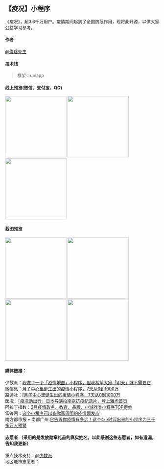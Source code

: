 ## 【疫况】小程序

《疫况》，超3.6千万用户。疫情期间起到了全国防范作用，现将此开源，以供大家公益学习参考。


#### 作者
[@俊瑶先生](https://weibo.com/232246784)   
#### 技术栈

> 框架：uniapp

#### 线上预览(微信、支付宝、QQ)
<div>
<img src="https://files.webhunt.cn/wechat.jpg" width="200" height="auto"/>
<img src="https://files.webhunt.cn/ali.jpg" width="200" height="auto"/>
<img src="https://files.webhunt.cn/qq.png" width="200" height="auto"/>
</div>

#### 截图预览
<div>
<img src="https://files.webhunt.cn/1.jpeg" width="200" height="auto"/>
<img src="https://files.webhunt.cn/5.jpeg" width="200" height="auto"/>
<img src="https://files.webhunt.cn/3.jpeg" width="200" height="auto"/>
<img src="https://files.webhunt.cn/4.jpeg" width="200" height="auto"/>

</div>

#### 媒体链接：

少数派：[我做了一个「疫情地图」小程序，但我希望大家「明天」就不需要它](https://mp.weixin.qq.com/s/FpTfD1uHYcaKGuggUGP0aA)   
微信派：[月子中心里诞生出的疫情小程序，7天从0到1000万](https://mp.weixin.qq.com/s/t08bCstJzMOVgy2Gse3P6w)   
路透社：[[月子中心里诞生出的疫情小程序，7天从0到1000万](https://uk.reuters.com/article/us-china-health-apps/chinese-citizens-turn-to-virus-tracker-apps-to-avoid-infected-neighborhoods-idUKKBN1ZX2IH)   
医况：[「疫况助出行」日本导演拍南京抗疫纪录片，登上雅虎首页](https://mp.weixin.qq.com/s/Eqj2xaZOvGnpTCwA5eZlqw)   
阿拉丁指数：[2月疫情政务、教育、品牌、小游戏类小程序TOP榜单](https://mp.weixin.qq.com/s/P_gjavKveVp8j0IZ4NAcXw)   
雷锋网：[这个小程序可以查你家周围的疫情爆发点](https://mp.weixin.qq.com/s/nCP8VcsTToN7Dn-Mms8ETw)   
南方都市报 • 南都广州:[它告诉你疫情有多远！这个4小时写出来的小程序为三千多万人预警](https://m.mp.oeeee.com/a/BAAFRD000020200225270122.html?layer=4&share=chat&isndappinstalled=0)   

#### 志愿者 （采用的是发放勋章礼品的真实姓名，以此感谢这些志愿者，如有遗漏，告知我更新）
重点技术支持：[@少数派](https://sspai.com/)   
地区城市志愿者：   
